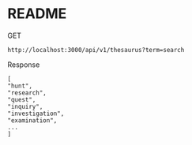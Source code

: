 # README

GET 

```
http://localhost:3000/api/v1/thesaurus?term=search
```

Response

```
[
"hunt",
"research",
"quest",
"inquiry",
"investigation",
"examination",
...
]
```
